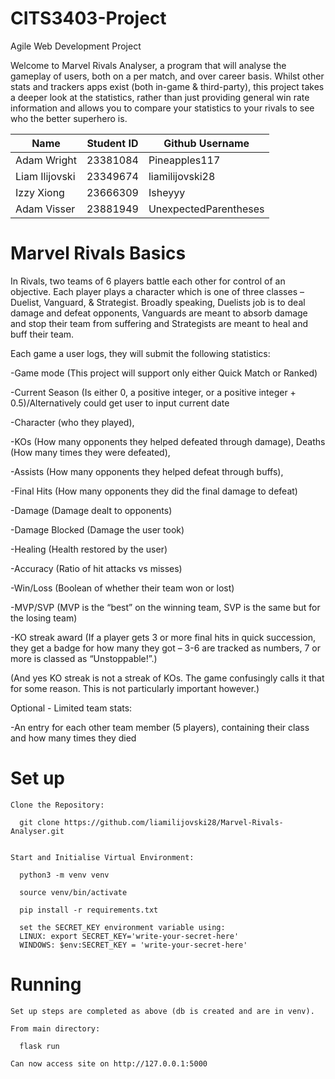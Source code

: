# CITS3403-Project
Agile Web Development Project

Welcome to Marvel Rivals Analyser, a program that will analyse the gameplay of users, both on a per match, and over career basis. Whilst other stats and trackers apps exist (both in-game & third-party), this project takes a deeper look at the statistics, rather than just providing general win rate information and allows you to compare your statistics to your rivals to see who the better superhero is.

| Name      | Student ID | Github Username |
| ----------- | ----------- | ----------- |
| Adam Wright| 23381084 | Pineapples117 |
| Liam Ilijovski | 23349674 | liamilijovski28 |
| Izzy Xiong | 23666309 | Isheyyy |
| Adam Visser | 23881949 | UnexpectedParentheses |


# Marvel Rivals Basics
In Rivals, two teams of 6 players battle each other for control of an objective. Each player plays a character which is one of three classes – Duelist, Vanguard, & Strategist. Broadly speaking, Duelists job is to deal damage and defeat opponents, Vanguards are meant to absorb damage and stop their team from suffering and Strategists are meant to heal and buff their team.

Each game a user logs, they will submit the following statistics:

-Game mode (This project will support only either Quick Match or Ranked)

-Current Season (Is either 0, a positive integer, or a positive integer + 0.5)/Alternatively could get user to input current date

-Character (who they played), 

-KOs (How many opponents they helped defeated through damage), Deaths (How many times they were defeated), 

-Assists (How many opponents they helped defeat through buffs), 

-Final Hits (How many opponents they did the final damage to defeat)

-Damage (Damage dealt to opponents)

-Damage Blocked (Damage the user took)

-Healing (Health restored by the user)

-Accuracy (Ratio of hit attacks vs misses)

-Win/Loss (Boolean of whether their team won or lost)

-MVP/SVP (MVP is the “best” on the winning team, SVP is the same but for the losing team)

-KO streak award (If a player gets 3 or more final hits in quick succession, they get a badge for how many they got – 3-6 are tracked as numbers, 7 or more is classed as “Unstoppable!”.)

(And yes KO streak is not a streak of KOs. The game confusingly calls it that for some reason. This is not particularly important however.)

Optional - Limited team stats:

-An entry for each other team member (5 players), containing their class and how many times they died


# Set up
```
Clone the Repository:

  git clone https://github.com/liamilijovski28/Marvel-Rivals-Analyser.git


Start and Initialise Virtual Environment:

  python3 -m venv venv

  source venv/bin/activate

  pip install -r requirements.txt

  set the SECRET_KEY environment variable using:
  LINUX: export SECRET_KEY='write-your-secret-here' 
  WINDOWS: $env:SECRET_KEY = 'write-your-secret-here'

```

# Running

```
Set up steps are completed as above (db is created and are in venv).

From main directory:

  flask run

Can now access site on http://127.0.0.1:5000
```
